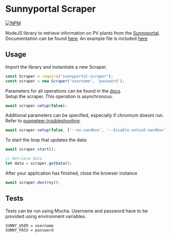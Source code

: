 # Sunnyportal Scraper

[![NPM](https://nodei.co/npm/sunnyportal-scraper.png)](https://nodei.co/npm/sunnyportal-scraper/)

NodeJS library to retrieve information on PV plants from the [Sunnyportal](https://www.sunnyportal.com).  
Documentation can be found [here](https://orlopau.github.io/sunnyportal_scraper).
An example file is included [here](example.js)

## Usage

Import the library and instantiate a new Scraper.

```js
const Scraper = require("sunnyportal-scraper");
const scraper = new Scraper('username', 'password');
```

Parameters for all operations can be found in the [docs](https://orlopau.github.io/sunnyportal_scraper/module-scraper-Scraper.html).  
Setup the scraper. This operation is asynchronous.

```js
await scraper.setup(false); 
```

Additional parameters can be specified, especially if chromium doesnt run.
Refer to [puppeteer troubleshooting](https://github.com/GoogleChrome/puppeteer/blob/master/docs/troubleshooting.md).

```js
await scraper.setup(false, ['--no-sandbox', '--disable-setuid-sandbox']);
```

To start the loop that updates the data:

```js
await scraper.start();

// Retrieve data
let data = scraper.getData();
```

After your application has finished, close the browser instance

```js
await scraper.destroy();
```

## Tests

Tests can be run using Mocha. Username and password have to be provided using environment variables.

```
SUNNY_USER = username
SUNNY_PASS = password
```

